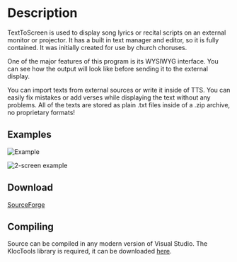 # Description
TextToScreen is used to display song lyrics or recital scripts on an external monitor or projector. It has a built in text manager and editor, so it is fully contained. It was initially created for use by church choruses.

One of the major features of this program is its WYSIWYG interface. You can see how the output will look like before sending it to the external display.

You can import texts from external sources or write it inside of TTS. You can easily fix mistakes or add verses while displaying the text without any problems. All of the texts are stored as plain .txt files inside of a .zip archive, no proprietary formats!

## Examples
![Example](https://a.fsdn.com/con/app/proj/text-to-screen/screenshots/capture_006_27082015_165413.png)

![2-screen example](https://a.fsdn.com/con/app/proj/text-to-screen/screenshots/capture_007_27082015_165703.png)

## Download
[SourceForge](https://sourceforge.net/projects/text-to-screen/)

## Compiling
Source can be compiled in any modern version of Visual Studio. The KlocTools library is required, it can be downloaded [here](https://sourceforge.net/projects/kloctoolslibrary/).
